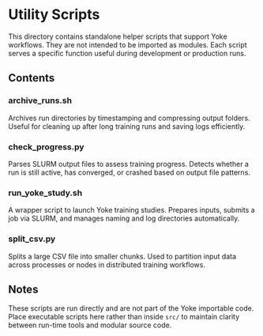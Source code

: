 # Utility Scripts

This directory contains standalone helper scripts that support Yoke workflows.
They are not intended to be imported as modules. Each script serves a specific
function useful during development or production runs.

## Contents

### archive_runs.sh
Archives run directories by timestamping and compressing output folders.
Useful for cleaning up after long training runs and saving logs efficiently.

### check_progress.py
Parses SLURM output files to assess training progress. Detects whether a run
is still active, has converged, or crashed based on output file patterns.

### run_yoke_study.sh
A wrapper script to launch Yoke training studies. Prepares inputs, submits a
job via SLURM, and manages naming and log directories automatically.

### split_csv.py
Splits a large CSV file into smaller chunks. Used to partition input data
across processes or nodes in distributed training workflows.

## Notes

These scripts are run directly and are not part of the Yoke importable code.
Place executable scripts here rather than inside `src/` to maintain clarity
between run-time tools and modular source code.